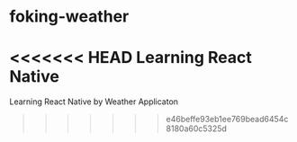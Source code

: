 # foking-weather
<<<<<<< HEAD
Learning React Native
=======
Learning React Native by Weather Applicaton
>>>>>>> e46beffe93eb1ee769bead6454c8180a60c5325d
